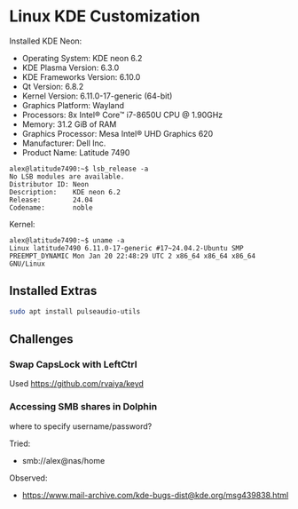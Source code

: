 # Linux KDE Customization

Installed KDE Neon:

* Operating System: KDE neon 6.2
* KDE Plasma Version: 6.3.0
* KDE Frameworks Version: 6.10.0
* Qt Version: 6.8.2
* Kernel Version: 6.11.0-17-generic (64-bit)
* Graphics Platform: Wayland
* Processors: 8x Intel® Core™ i7-8650U CPU @ 1.90GHz
* Memory: 31.2 GiB of RAM
* Graphics Processor: Mesa Intel® UHD Graphics 620
* Manufacturer: Dell Inc.
* Product Name: Latitude 7490

```
alex@latitude7490:~$ lsb_release -a
No LSB modules are available.
Distributor ID: Neon
Description:    KDE neon 6.2
Release:        24.04
Codename:       noble
```

Kernel:
```
alex@latitude7490:~$ uname -a
Linux latitude7490 6.11.0-17-generic #17~24.04.2-Ubuntu SMP PREEMPT_DYNAMIC Mon Jan 20 22:48:29 UTC 2 x86_64 x86_64 x86_64 GNU/Linux
```

## Installed Extras

```sh
sudo apt install pulseaudio-utils
```

## Challenges

### Swap CapsLock with LeftCtrl

Used https://github.com/rvaiya/keyd

### Accessing SMB shares in Dolphin

where to specify username/password?

Tried:

* smb://alex@nas/home

Observed:

* https://www.mail-archive.com/kde-bugs-dist@kde.org/msg439838.html
